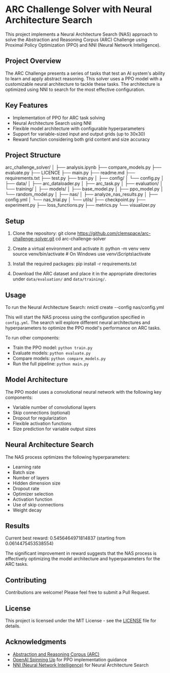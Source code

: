 # ARC Challenge Solver with Neural Architecture Search

This project implements a Neural Architecture Search (NAS) approach to solve the Abstraction and Reasoning Corpus (ARC) Challenge using Proximal Policy Optimization (PPO) and NNI (Neural Network Intelligence).

## Project Overview

The ARC Challenge presents a series of tasks that test an AI system's ability to learn and apply abstract reasoning. This solver uses a PPO model with a customizable neural architecture to tackle these tasks. The architecture is optimized using NNI to search for the most effective configuration.

## Key Features

- Implementation of PPO for ARC task solving
- Neural Architecture Search using NNI
- Flexible model architecture with configurable hyperparameters
- Support for variable-sized input and output grids (up to 30x30)
- Reward function considering both grid content and size accuracy

## Project Structure
arc_challenge_solver/
│
├── analysis.ipynb
├── compare_models.py
├── evaluate.py
├── LICENCE
├── main.py
├── readme.md
├── requirements.txt
├── test.py
├── train.py
│
├── config/
│   └── config.py
│
├── data/
│   ├── arc_dataloader.py
│   ├── arc_task.py
│   ├── evaluation/
│   └── training/
│
├── models/
│   ├── base_model.py
│   ├── ppo_model.py
│   └── random_model.py
│
├── nas/
│   ├── analyze_nas_results.py
│   ├── config.yml
│   └── nas_trial.py
│
└── utils/
├── checkpoint.py
├── experiment.py
├── loss_functions.py
├── metrics.py
└── visualizer.py

## Setup

1. Clone the repository:
git clone https://github.com/clemspace/arc-challenge-solver.git
cd arc-challenge-solver

1. Create a virtual environment and activate it:
python -m venv venv
source venv/bin/activate  # On Windows use venv\Scripts\activate

1. Install the required packages:
pip install -r requirements.txt

1. Download the ARC dataset and place it in the appropriate directories under `data/evaluation/` and `data/training/`.

## Usage

To run the Neural Architecture Search:
nnictl create --config nas/config.yml

This will start the NAS process using the configuration specified in `config.yml`. The search will explore different neural architectures and hyperparameters to optimize the PPO model's performance on ARC tasks.

To run other components:

- Train the PPO model: `python train.py`
- Evaluate models: `python evaluate.py`
- Compare models: `python compare_models.py`
- Run the full pipeline: `python main.py`

## Model Architecture

The PPO model uses a convolutional neural network with the following key components:

- Variable number of convolutional layers
- Skip connections (optional)
- Dropout for regularization
- Flexible activation functions
- Size prediction for variable output sizes

## Neural Architecture Search

The NAS process optimizes the following hyperparameters:

- Learning rate
- Batch size
- Number of layers
- Hidden dimension size
- Dropout rate
- Optimizer selection
- Activation function
- Use of skip connections
- Weight decay

## Results

Current best reward: 0.5456464971814837 (starting from 0.0614475453538554)

The significant improvement in reward suggests that the NAS process is effectively optimizing the model architecture and hyperparameters for the ARC tasks.

## Contributing

Contributions are welcome! Please feel free to submit a Pull Request.

## License

This project is licensed under the MIT License - see the [LICENSE](LICENSE) file for details.

## Acknowledgments

- [Abstraction and Reasoning Corpus (ARC)](https://github.com/fchollet/ARC)
- [OpenAI Spinning Up](https://spinningup.openai.com/) for PPO implementation guidance
- [NNI (Neural Network Intelligence)](https://github.com/microsoft/nni) for Neural Architecture Search